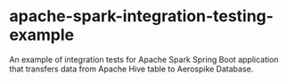 # apache-spark-integration-testing-example
An example of integration tests for Apache Spark Spring Boot application that transfers data from Apache Hive table to Aerospike Database.
